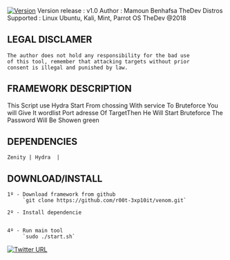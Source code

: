 

[![Version](https://img.shields.io/badge/Green%20Hydra%20-1.0-Green.svg)]()
    Version release : v1.0
    Author : Mamoun Benhafsa TheDev 
    Distros Supported : Linux Ubuntu, Kali, Mint, Parrot OS 
    TheDev @2018


## LEGAL DISCLAMER
    The author does not hold any responsibility for the bad use
    of this tool, remember that attacking targets without prior
    consent is illegal and punished by law.



## FRAMEWORK DESCRIPTION
   This Script use Hydra Start From chossing With service To Bruteforce 
   You will Give It wordlist Port adresse Of TargetThen He Will Start 
   Bruteforce The Password Will Be Showen green 



## DEPENDENCIES
    Zenity | Hydra  |
    


## DOWNLOAD/INSTALL
    1º - Download framework from github
         `git clone https://github.com/r00t-3xp10it/venom.git`

    2º - Install dependencie
         

    4º - Run main tool
         `sudo ./start.sh`



[![Twitter URL](https://img.shields.io/twitter/url/http/shields.io.svg?style=plastic)](https://www.facebook.com/thedevevil/)


